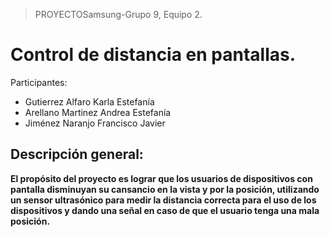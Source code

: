 > PROYECTOSamsung-Grupo 9, Equipo 2.
# Control de distancia en pantallas.

Participantes:
+ Gutierrez Alfaro Karla Estefanía
+ Arellano Martinez Andrea Estefanía 
+ Jiménez Naranjo Francisco Javier


## Descripción general:
**El propósito del proyecto es lograr que los usuarios de dispositivos con pantalla disminuyan su cansancio en la vista y por la posición, 
utilizando un sensor ultrasónico para medir la distancia correcta para el uso de los dispositivos y dando una señal en caso de que el usuario tenga una mala posición.**
